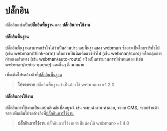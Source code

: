 # ปลั๊กอิน
ปลั๊กอินแบ่งเป็น**ปลั๊กอินพื้นฐาน** และ **ปลั๊กอินการใช้งาน**

#### ปลั๊กอินพื้นฐาน
ปลั๊กอินพื้นฐานสามารถเข้าใจได้ว่าเป็นส่วนประกอบพื้นฐานของ webman ซึ่งอาจเป็นไลบรารีทั่วไป (เช่น webman/think-orm) หรืออาจเป็นมิดเดิลแวร์ทั่วไป (เช่น webman/cors) หรือกลุ่มการกำหนดเส้นทาง (เช่น webman/auto-route) หรือเป็นกระบวนการที่กำหนดเอง (เช่น webman/redis-queue) และอื่นๆ อีกมากมาย

เพิ่มเติมโปรดอ้างอิงที่[ปลั๊กอินพื้นฐาน](plugin/base.md)

> **โปรดทราบ**
> ปลั๊กอินพื้นฐานจำเป็นต้องใช้ webman>=1.2.0

#### ปลั๊กอินการใช้งาน
ปลั๊กอินการใช้งานเป็นแอปพลิเคชันที่สมบูรณ์ เช่น ระบบคำถาม-คำตอบ, ระบบ CMS, ระบบร้านค้า ฯลฯ
เพิ่มเติมโปรดอ้างอิงที่[ปลั๊กอินการใช้งาน](app/app.md)

> **ปลั๊กอินการใช้งาน**
> ปลั๊กอินการใช้งานจำเป็นต้องใช้ webman>=1.4.0
